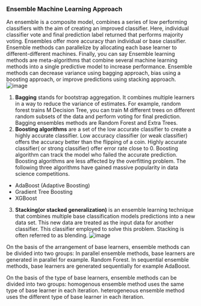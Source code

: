 ### __Ensemble Machine Learning Approach__

An ensemble is a composite model, combines a series of low performing classifiers with the aim of creating an improved classifier. Here, individual classifier vote and final prediction label returned that performs majority voting. Ensembles offer more accuracy than individual or base classifier. Ensemble methods can parallelize by allocating each base learner to different-different machines. Finally, you can say Ensemble learning methods are meta-algorithms that combine several machine learning methods into a single predictive model to increase performance. Ensemble methods can decrease variance using bagging approach, bias using a boosting approach, or improve predictions using stacking approach.
![image](https://user-images.githubusercontent.com/51910127/132134550-424f5501-ea18-42c4-8562-6ba5455a7248.png)

1. __Bagging__ stands for bootstrap aggregation. It combines multiple learners in a way to reduce the variance of estimates. For example, random forest trains M Decision Tree, you can train M different trees on different random subsets of the data and perform voting for final prediction. Bagging ensembles methods are Random Forest and Extra Trees.
2. __Boosting algorithms__  are a set of the low accurate classifier to create a highly accurate classifier. Low accuracy classifier (or weak classifier) offers the accuracy better than the flipping of a coin. Highly accurate classifier( or strong classifier) offer error rate close to 0. Boosting algorithm can track the model who failed the accurate prediction. Boosting algorithms are less affected by the overfitting problem. The following three algorithms have gained massive popularity in data science competitions.
- AdaBoost (Adaptive Boosting)
- Gradient Tree Boosting
- XGBoost
3. __Stacking(or stacked generalization)__ is an ensemble learning technique that combines multiple base classification models predictions into a new data set. This new data are treated as the input data for another classifier. This classifier employed to solve this problem. Stacking is often referred to as blending. 
![image](https://user-images.githubusercontent.com/51910127/132134651-10a3a430-4fea-49a8-bc54-0b7a05689493.png)

On the basis of the arrangement of base learners, ensemble methods can be divided into two groups: In parallel ensemble methods, base learners are generated in parallel for example. Random Forest. In sequential ensemble methods, base learners are generated sequentially for example AdaBoost.

On the basis of the type of base learners, ensemble methods can be divided into two groups: homogenous ensemble method uses the same type of base learner in each iteration. heterogeneous ensemble method uses the different type of base learner in each iteration.
